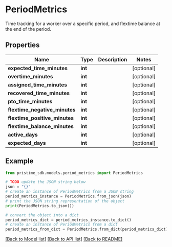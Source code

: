 # PeriodMetrics

Time tracking for a worker over a specific period, and flextime balance at the end of the period.

## Properties

Name | Type | Description | Notes
------------ | ------------- | ------------- | -------------
**expected_time_minutes** | **int** |  | [optional] 
**overtime_minutes** | **int** |  | [optional] 
**assigned_time_minutes** | **int** |  | [optional] 
**recovered_time_minutes** | **int** |  | [optional] 
**pto_time_minutes** | **int** |  | [optional] 
**flextime_negative_minutes** | **int** |  | [optional] 
**flextime_positive_minutes** | **int** |  | [optional] 
**flextime_balance_minutes** | **int** |  | [optional] 
**active_days** | **int** |  | [optional] 
**expected_days** | **int** |  | [optional] 

## Example

```python
from pristime_sdk.models.period_metrics import PeriodMetrics

# TODO update the JSON string below
json = "{}"
# create an instance of PeriodMetrics from a JSON string
period_metrics_instance = PeriodMetrics.from_json(json)
# print the JSON string representation of the object
print(PeriodMetrics.to_json())

# convert the object into a dict
period_metrics_dict = period_metrics_instance.to_dict()
# create an instance of PeriodMetrics from a dict
period_metrics_from_dict = PeriodMetrics.from_dict(period_metrics_dict)
```
[[Back to Model list]](../README.md#documentation-for-models) [[Back to API list]](../README.md#documentation-for-api-endpoints) [[Back to README]](../README.md)


